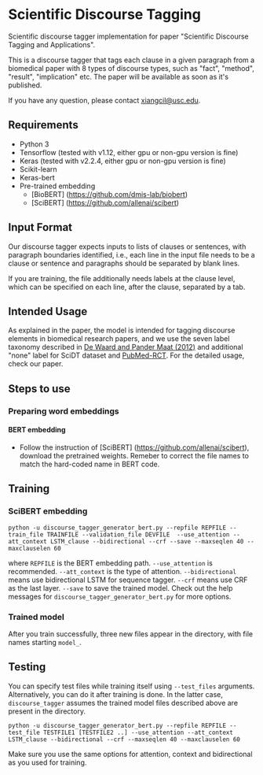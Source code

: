 # Scientific Discourse Tagging

Scientific discourse tagger implementation for paper "Scientific Discourse Tagging and Applications".

This is a discourse tagger that tags each clause in a given paragraph from a biomedical paper with 8 types of discourse types, such as "fact", "method", "result", "implication" etc. The paper will be available as soon as it's published.

If you have any question, please contact xiangcil@usc.edu.

## Requirements
* Python 3
* Tensorflow (tested with v1.12, either gpu or non-gpu version is fine)
* Keras (tested with v2.2.4, either gpu or non-gpu version is fine)
* Scikit-learn
* Keras-bert
* Pre-trained embedding
  * [BioBERT] (https://github.com/dmis-lab/biobert)
  * [SciBERT] (https://github.com/allenai/scibert)

## Input Format
Our discourse tagger expects inputs to lists of clauses or sentences, with paragraph boundaries identified, i.e., each line in the input file needs to be a clause or sentence and paragraphs should be separated by blank lines.

If you are training, the file additionally needs labels at the clause level, which can be specified on each line, after the clause, separated by a tab. 

## Intended Usage
As explained in the paper, the model is intended for tagging discourse elements in biomedical research papers, and we use the seven label taxonomy described in [De Waard and Pander Maat (2012)](http://www.sciencedirect.com/science/article/pii/S1475158512000471) and additional "none" label for SciDT dataset and [PubMed-RCT](https://github.com/Franck-Dernoncourt/pubmed-rct). For the detailed usage, check our paper.

## Steps to use
### Preparing word embeddings

#### BERT embedding
* Follow the instruction of [SciBERT] (https://github.com/allenai/scibert), download the pretrained weights. Remeber to correct the file names to match the hard-coded name in BERT code.

## Training
### SciBERT embedding
```
python -u discourse_tagger_generator_bert.py --repfile REPFILE --train_file TRAINFILE --validation_file DEVFILE  --use_attention --att_context LSTM_clause --bidirectional --crf --save --maxseqlen 40 --maxclauselen 60
```
where `REPFILE` is the BERT embedding path. `--use_attention` is recommended. `--att_context` is the type of attention. `--bidirectional` means use bidirectional LSTM for sequence tagger. `--crf` means use CRF as the last layer. `--save` to save the trained model. Check out the help messages for `discourse_tagger_generator_bert.py` for more options.

### Trained model
After you train successfully, three new files appear in the directory, with file names starting `model_`.

## Testing
You can specify test files while training itself using `--test_files` arguments. Alternatively, you can do it after training is done. In the latter case, `discourse_tagger` assumes the trained model files described above are present in the directory.
```
python -u discourse_tagger_generator_bert.py --repfile REPFILE --test_file TESTFILE1 [TESTFILE2 ..] --use_attention --att_context LSTM_clause --bidirectional --crf --maxseqlen 40 --maxclauselen 60
```
Make sure you use the same options for attention, context and bidirectional as you used for training.
